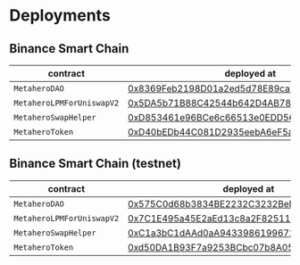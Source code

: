 # Deployments

## Binance Smart Chain

| contract | deployed at | transaction hash |  
| --- | --- | --- |
| `MetaheroDAO` | [0x8369Feb2198D01a2ed5d78E89ca7507983028B42](https://bscscan.com/address/0x8369Feb2198D01a2ed5d78E89ca7507983028B42) | [0xddd57d874692c82cf79f873b4e30bee9e9080daff247dc394e5c016ebb525842](https://bscscan.com/tx/0xddd57d874692c82cf79f873b4e30bee9e9080daff247dc394e5c016ebb525842) |
| `MetaheroLPMForUniswapV2` | [0x5DA5b71B88C42544b642D4AB781B30831EDAC341](https://bscscan.com/address/0x5DA5b71B88C42544b642D4AB781B30831EDAC341) | [0x45a28707a1db1b88428501892eab88ef0fc1c5a88676ee928eadfbd5b4ca0f7a](https://bscscan.com/tx/0x45a28707a1db1b88428501892eab88ef0fc1c5a88676ee928eadfbd5b4ca0f7a) |
| `MetaheroSwapHelper` | [0xD853461e96BCe6c66513e0EDD56eE1d9B56DdB2D](https://bscscan.com/address/0xD853461e96BCe6c66513e0EDD56eE1d9B56DdB2D) | [0xb4a7c387c3e9d3b08cd3e1b7cb5ab17c219fc542a61036ac672952e833793d08](https://bscscan.com/tx/0xb4a7c387c3e9d3b08cd3e1b7cb5ab17c219fc542a61036ac672952e833793d08) |
| `MetaheroToken` | [0xD40bEDb44C081D2935eebA6eF5a3c8A31A1bBE13](https://bscscan.com/address/0xD40bEDb44C081D2935eebA6eF5a3c8A31A1bBE13) | [0x46c3df970cbbac7b7bc03063799b6cfff6e559ea4644916689cf69c03114c02f](https://bscscan.com/tx/0x46c3df970cbbac7b7bc03063799b6cfff6e559ea4644916689cf69c03114c02f) |

## Binance Smart Chain (testnet)

| contract | deployed at | transaction hash |  
| --- | --- | --- |
| `MetaheroDAO` | [0x575C0d68b3834BE2232C3232BeB9a9905FBA7dA2](https://testnet.bscscan.com/address/0x575C0d68b3834BE2232C3232BeB9a9905FBA7dA2) | [0xac2d77b78f85ba1728210536475fdacc5fb7d591a5c8c7f16f7988bc6e13d8fb](https://testnet.bscscan.com/tx/0xac2d77b78f85ba1728210536475fdacc5fb7d591a5c8c7f16f7988bc6e13d8fb) |
| `MetaheroLPMForUniswapV2` | [0x7C1E495a45E2aEd13c8a2F8251124A30b13F20Cc](https://testnet.bscscan.com/address/0x7C1E495a45E2aEd13c8a2F8251124A30b13F20Cc) | [0x318c141dc1f47489c4e5ded1b14b4b156ba8b90ceedf0de85e9bfd464ee9d04c](https://testnet.bscscan.com/tx/0x318c141dc1f47489c4e5ded1b14b4b156ba8b90ceedf0de85e9bfd464ee9d04c) |
| `MetaheroSwapHelper` | [0xC1a3bC1dAAd0aA9433986199672380541aeB6C7E](https://testnet.bscscan.com/address/0xC1a3bC1dAAd0aA9433986199672380541aeB6C7E) | [0x89451f5d0ad216010bf4056cd6332e1b81290edb7dcb33d6634ccebf1fbd1a9c](https://testnet.bscscan.com/tx/0x89451f5d0ad216010bf4056cd6332e1b81290edb7dcb33d6634ccebf1fbd1a9c) |
| `MetaheroToken` | [0xd50DA1B93F7a9253BCbc07b8A05D94B522567BF7](https://testnet.bscscan.com/address/0xd50DA1B93F7a9253BCbc07b8A05D94B522567BF7) | [0x91a060ab8a3062fa825a8f1ba492d741bceea2e4edb8fea40a40e63bbfd1389e](https://testnet.bscscan.com/tx/0x91a060ab8a3062fa825a8f1ba492d741bceea2e4edb8fea40a40e63bbfd1389e) |

